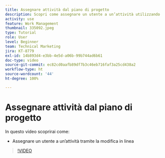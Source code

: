 ```yaml
---
title: Assegnare attività dal piano di progetto
description: Scopri come assegnare un utente a un’attività utilizzando la modifica in linea in un progetto di  [!DNL  Workfront] .
activity: use
feature: Work Management
thumbnail: 335092.jpeg
type: Tutorial
role: User
level: Beginner
team: Technical Marketing
jira: KT-8779
exl-id: 14b893d4-e3bb-4e5d-a06b-99b744ad6b61
doc-type: video
source-git-commit: ec82cd0aafb89df7b3c46eb716faf3a25cd438a2
workflow-type: ht
source-wordcount: '44'
ht-degree: 100%

---
```


# Assegnare attività dal piano di progetto

In questo video scoprirai come:

* Assegnare un utente a un’attività tramite la modifica in linea

>[!VIDEO](https://video.tv.adobe.com/v/335092/?quality=12&learn=on)

<!---
learn more urls:
Notifications: Information about work assigned to me
Assign tasks
Personal time overview
Make smart assignments
Modify multiple user assignments in a task list
--->
